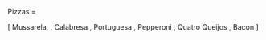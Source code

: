 Pizzas = 

[
    Mussarela,
,   Calabresa
,   Portuguesa
,   Pepperoni
,   Quatro Queijos
,   Bacon
]
